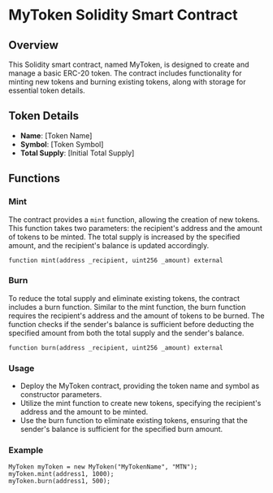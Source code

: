 # MyToken Solidity Smart Contract

## Overview
This Solidity smart contract, named MyToken, is designed to create and manage a basic ERC-20 token. The contract includes functionality for minting new tokens and burning existing tokens, along with storage for essential token details.

## Token Details
- **Name**: [Token Name]
- **Symbol**: [Token Symbol]
- **Total Supply**: [Initial Total Supply]

## Functions

### Mint
The contract provides a `mint` function, allowing the creation of new tokens. This function takes two parameters: the recipient's address and the amount of tokens to be minted. The total supply is increased by the specified amount, and the recipient's balance is updated accordingly.

```solidity
function mint(address _recipient, uint256 _amount) external
```
### Burn
To reduce the total supply and eliminate existing tokens, the contract includes a burn function. Similar to the mint function, the burn function requires the recipient's address and the amount of tokens to be burned. The function checks if the sender's balance is sufficient before deducting the specified amount from both the total supply and the sender's balance.

```solidity
function burn(address _recipient, uint256 _amount) external
```

### Usage
- Deploy the MyToken contract, providing the token name and symbol as constructor parameters.
- Utilize the mint function to create new tokens, specifying the recipient's address and the amount to be minted.
- Use the burn function to eliminate existing tokens, ensuring that the sender's balance is sufficient for the specified burn amount.

### Example

```solidity
MyToken myToken = new MyToken("MyTokenName", "MTN");
myToken.mint(address1, 1000);
myToken.burn(address1, 500);
```

